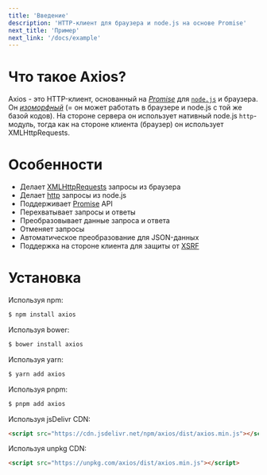 ```yaml
---
title: 'Введение'
description: 'HTTP-клиент для браузера и node.js на основе Promise'
next_title: 'Пример'
next_link: '/docs/example'
---
```


# Что такое Axios?
Axios - это HTTP-клиент, основанный на *[Promise](https://javascript.info/promise-basics)* для [`node.js`](https://nodejs.org) и браузера. Он *[изоморфный](https://www.lullabot.com/articles/what-is-an-isomorphic-application)* (= он может работать в браузере и node.js с той же базой кодов). На стороне сервера он использует нативный node.js `http`-модуль, тогда как на стороне клиента (браузер) он использует XMLHttpRequests.

# Особенности

- Делает [XMLHttpRequests](https://developer.mozilla.org/en-US/docs/Web/API/XMLHttpRequest) запросы из браузера
- Делает [http](http://nodejs.org/api/http.html) запросы из node.js
- Поддерживает [Promise](https://developer.mozilla.org/en-US/docs/Web/JavaScript/Reference/Global_Objects/Promise) API
- Перехватывает запросы и ответы
- Преобразовывает данные запроса и ответа
- Отменяет запросы
- Автоматическое преобразование для JSON-данных
- Поддержка на стороне клиента для защиты от [XSRF](http://en.wikipedia.org/wiki/Cross-site_request_forgery)

# Установка

Используя npm:

```bash
$ npm install axios
```

Используя bower:

```bash
$ bower install axios
```

Используя yarn:

```bash
$ yarn add axios
```

Используя pnpm:

```bash
$ pnpm add axios
```

Используя jsDelivr CDN:

```html
<script src="https://cdn.jsdelivr.net/npm/axios/dist/axios.min.js"></script>
```

Используя unpkg CDN:

```html
<script src="https://unpkg.com/axios/dist/axios.min.js"></script>
```